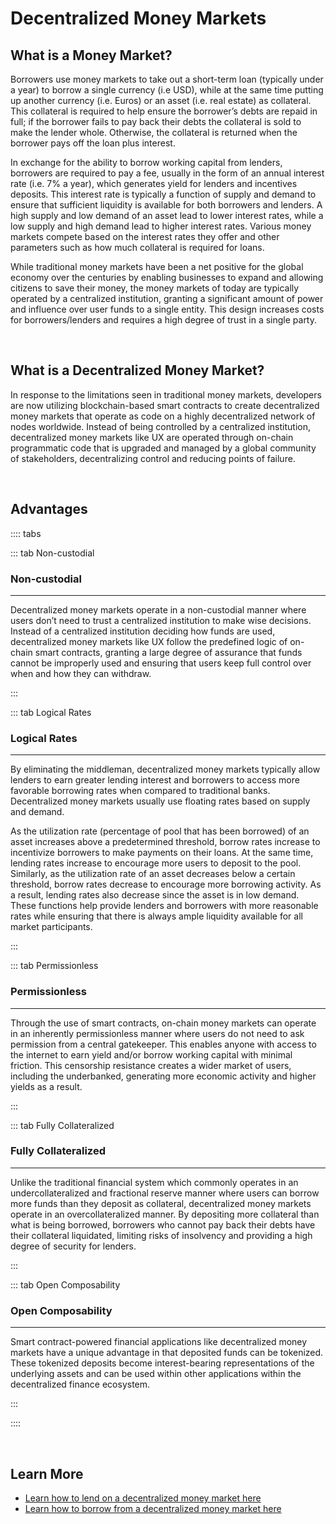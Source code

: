 # Decentralized Money Markets

## What is a Money Market?

Borrowers use money markets to take out a short-term loan (typically under a year) to borrow a single currency (i.e USD), while at the same time putting up another currency (i.e. Euros) or an asset (i.e. real estate) as collateral. This collateral is required to help ensure the borrower’s debts are repaid in full; if the borrower fails to pay back their debts the collateral is sold to make the lender whole. Otherwise, the collateral is returned when the borrower pays off the loan plus interest.

In exchange for the ability to borrow working capital from lenders, borrowers are required to pay a fee, usually in the form of an annual interest rate (i.e. 7% a year), which generates yield for lenders and incentives deposits. This interest rate is typically a function of supply and demand to ensure that sufficient liquidity is available for both borrowers and lenders. A high supply and low demand of an asset lead to lower interest rates, while a low supply and high demand lead to higher interest rates. Various money markets compete based on the interest rates they offer and other parameters such as how much collateral is required for loans.

While traditional money markets have been a net positive for the global economy over the centuries by enabling businesses to expand and allowing citizens to save their money, the money markets of today are typically operated by a centralized institution, granting a significant amount of power and influence over user funds to a single entity. This design increases costs for borrowers/lenders and requires a high degree of trust in a single party.

<br>

## What is a Decentralized Money Market?

In response to the limitations seen in traditional money markets, developers are now utilizing blockchain-based smart contracts to create decentralized money markets that operate as code on a highly decentralized network of nodes worldwide. Instead of being controlled by a centralized institution, decentralized money markets like UX are operated through on-chain programmatic code that is upgraded and managed by a global community of stakeholders, decentralizing control and reducing points of failure. 

<br>

## Advantages

:::: tabs

::: tab Non-custodial

### Non-custodial

****

Decentralized money markets operate in a non-custodial manner where users don’t need to trust a centralized institution to make wise decisions. Instead of a centralized institution deciding how funds are used, decentralized money markets like UX follow the predefined logic of on-chain smart contracts, granting a large degree of assurance that funds cannot be improperly used and ensuring that users keep full control over when and how they can withdraw.

:::

::: tab Logical Rates

### Logical Rates

****

By eliminating the middleman, decentralized money markets typically allow lenders to earn greater lending interest and borrowers to access more favorable borrowing rates when compared to traditional banks. Decentralized money markets usually use floating rates based on supply and demand. 

As the utilization rate (percentage of pool that has been borrowed) of an asset increases above a predetermined threshold, borrow rates increase to incentivize borrowers to make payments on their loans. At the same time, lending rates increase to encourage more users to deposit to the pool. Similarly, as the utilization rate of an asset decreases below a certain threshold, borrow rates decrease to encourage more borrowing activity. As a result, lending rates also decrease since the asset is in low demand. These functions help provide lenders and borrowers with more reasonable rates while ensuring that there is always ample liquidity available for all market participants.

:::

::: tab Permissionless

### Permissionless

****

Through the use of smart contracts, on-chain money markets can operate in an inherently permissionless manner where users do not need to ask permission from a central gatekeeper. This enables anyone with access to the internet to earn yield and/or borrow working capital with minimal friction. This censorship resistance creates a wider market of users, including the underbanked, generating more economic activity and higher yields as a result.

:::

::: tab Fully Collateralized

### Fully Collateralized

****

Unlike the traditional financial system which commonly operates in an undercollateralized and fractional reserve manner where users can borrow more funds than they deposit as collateral, decentralized money markets operate in an overcollateralized manner. By depositing more collateral than what is being borrowed, borrowers who cannot pay back their debts have their collateral liquidated, limiting risks of insolvency and providing a high degree of security for lenders.

:::

::: tab Open Composability

### Open Composability

****

Smart contract-powered financial applications like decentralized money markets have a unique advantage in that deposited funds can be tokenized. These tokenized deposits become interest-bearing representations of the underlying assets and can be used within other applications within the decentralized finance ecosystem.

:::

::::

<br>

## Learn More

- [Learn how to lend on a decentralized money market here](/users/using-the-web-app/supply-withdraw)
- [Learn how to borrow from a decentralized money market here](/users/using-the-web-app/borrow-repay)
